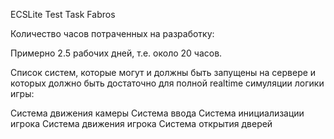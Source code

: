 ECSLite Test Task Fabros


Количество часов потраченных на разработку:

Примерно 2.5 рабочих дней, т.е. около 20 часов. 


Cписок систем, которые могут и должны быть запущены на сервере 
и которых должно быть достаточно для полной realtime симуляции логики игры:

Система движения камеры
Система ввода 
Система инициализации игрока
Система движения игрока
Система открытия дверей
